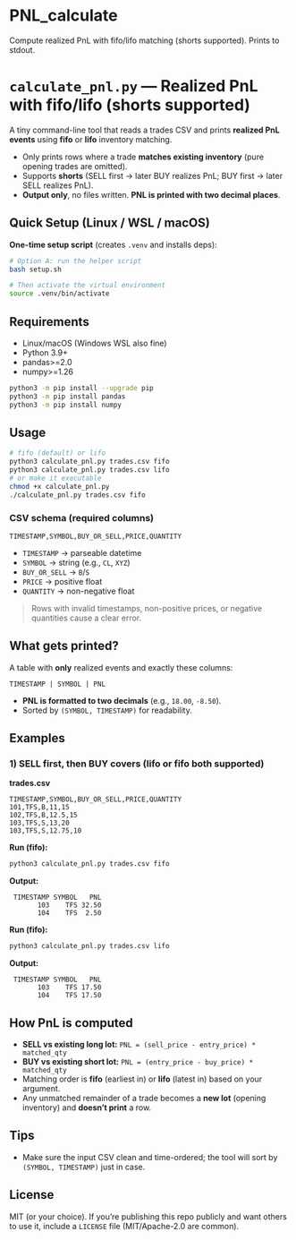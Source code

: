 # PNL_calculate
Compute realized PnL with fifo/lifo matching (shorts supported). Prints to stdout.
# `calculate_pnl.py` — Realized PnL with fifo/lifo (shorts supported)

A tiny command-line tool that reads a trades CSV and prints **realized PnL events** using **fifo** or **lifo** inventory matching.  
- Only prints rows where a trade **matches existing inventory** (pure opening trades are omitted).  
- Supports **shorts** (SELL first → later BUY realizes PnL; BUY first → later SELL realizes PnL).  
- **Output only**, no files written. **PNL is printed with two decimal places**.
## Quick Setup (Linux / WSL / macOS)
**One-time setup script** (creates `.venv` and installs deps):
```bash
# Option A: run the helper script
bash setup.sh

# Then activate the virtual environment
source .venv/bin/activate
```
## Requirements
- Linux/macOS (Windows WSL also fine)
- Python 3.9+
- pandas>=2.0
- numpy>=1.26
```bash
python3 -m pip install --upgrade pip
python3 -m pip install pandas
python3 -m pip install numpy
```

## Usage
```bash
# fifo (default) or lifo
python3 calculate_pnl.py trades.csv fifo
python3 calculate_pnl.py trades.csv lifo
# or make it executable
chmod +x calculate_pnl.py
./calculate_pnl.py trades.csv fifo
```

### CSV schema (required columns)
`TIMESTAMP,SYMBOL,BUY_OR_SELL,PRICE,QUANTITY`

- `TIMESTAMP` → parseable datetime 
- `SYMBOL` → string (e.g., `CL`, `XYZ`)
- `BUY_OR_SELL` → `B`/`S`
- `PRICE` → positive float
- `QUANTITY` → non-negative float

> Rows with invalid timestamps, non-positive prices, or negative quantities cause a clear error.

## What gets printed?
A table with **only** realized events and exactly these columns:
```
TIMESTAMP | SYMBOL | PNL
```
- **PNL is formatted to two decimals** (e.g., `18.00`, `-8.50`).
- Sorted by `(SYMBOL, TIMESTAMP)` for readability.

## Examples

### 1) SELL first, then BUY covers (lifo or fifo both supported)
**trades.csv**
```csv
TIMESTAMP,SYMBOL,BUY_OR_SELL,PRICE,QUANTITY
101,TFS,B,11,15
102,TFS,B,12.5,15
103,TFS,S,13,20
103,TFS,S,12.75,10
```

**Run (fifo):**
```bash
python3 calculate_pnl.py trades.csv fifo
```

**Output:**
```
 TIMESTAMP SYMBOL   PNL
       103    TFS 32.50
       104    TFS  2.50
```

**Run (fifo):**
```bash
python3 calculate_pnl.py trades.csv lifo
```

**Output:**
```
 TIMESTAMP SYMBOL   PNL
       103    TFS 17.50
       104    TFS 17.50
```


## How PnL is computed
- **SELL vs existing long lot:** `PNL = (sell_price - entry_price) * matched_qty`
- **BUY vs existing short lot:** `PNL = (entry_price - buy_price) * matched_qty`
- Matching order is **fifo** (earliest in) or **lifo** (latest in) based on your argument.
- Any unmatched remainder of a trade becomes a **new lot** (opening inventory) and **doesn’t print** a row.


## Tips
- Make sure the input CSV clean and time-ordered; the tool will sort by `(SYMBOL, TIMESTAMP)` just in case.  


## License
MIT (or your choice). If you’re publishing this repo publicly and want others to use it, include a `LICENSE` file (MIT/Apache-2.0 are common).
